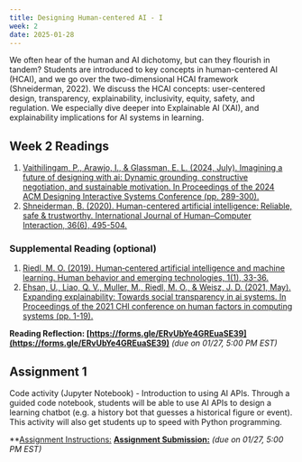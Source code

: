 ```yaml
---
title: Designing Human-centered AI - I 
week: 2
date: 2025-01-28
---
```


We often hear of the human and AI dichotomy, but can they flourish in tandem? Students are introduced to key concepts in human-centered AI (HCAI), and we go over the two-dimensional HCAI framework (Shneiderman, 2022). We discuss the HCAI concepts: user-centered design, transparency, explainability, inclusivity, equity, safety, and regulation. We especially dive deeper into Explainable AI (XAI), and explainability implications for AI systems in learning. 


## Week 2 Readings
1. [Vaithilingam, P., Arawjo, I., & Glassman, E. L. (2024, July). Imagining a future of designing with ai: Dynamic grounding, constructive negotiation, and sustainable motivation. In Proceedings of the 2024 ACM Designing Interactive Systems Conference (pp. 289-300).](https://glassmanlab.seas.harvard.edu/papers/imagining_dis24.pdf)
1. [Shneiderman, B. (2020). Human-centered artificial intelligence: Reliable, safe & trustworthy. International Journal of Human–Computer Interaction, 36(6), 495-504.](https://drive.google.com/file/d/16WrURvC9la4tF8ulxf7m8MtMmxHPJRUr/view?usp=drive_link) 

### Supplemental Reading (optional)
1. [Riedl, M. O. (2019). Human‐centered artificial intelligence and machine learning. Human behavior and emerging technologies, 1(1), 33-36.](https://faculty.cc.gatech.edu/~riedl/pubs/hbet.pdf)
1. [Ehsan, U., Liao, Q. V., Muller, M., Riedl, M. O., & Weisz, J. D. (2021, May). Expanding explainability: Towards social transparency in ai systems. In Proceedings of the 2021 CHI conference on human factors in computing systems (pp. 1-19).](https://drive.google.com/file/d/1NIjH_M7Y3iuVZ6hzDknAn6dcz2tUw1DO/view?usp=drive_link)

**Reading Reflection: [https://forms.gle/ERvUbYe4GREuaSE39](https://forms.gle/ERvUbYe4GREuaSE39)** *(due on 01/27, 5:00 PM EST)*

## Assignment 1
Code activity (Jupyter Notebook) - Introduction to using AI APIs. Through a guided code notebook, students will be able to use AI APIs to design a learning chatbot (e.g. a history bot that guesses a historical figure or event). This activity will also get students up to speed with Python programming.

**[Assignment Instructions:](https://docs.google.com/document/d/14QJG9sjJIDBghf_ZW9fAytvVz8mv6U07IBMRT_1UujE/edit?usp=drive_link)
**[Assignment Submission:](https://drive.google.com/drive/folders/1ABT0CudvDmRTKHt4jS1QjwobWGbnJB8s?usp=drive_link)** *(due on 01/27, 5:00 PM EST)*